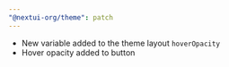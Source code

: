 ```yaml
---
"@nextui-org/theme": patch
---
```


- New variable added to the theme layout `hoverOpacity`
- Hover opacity added to button
